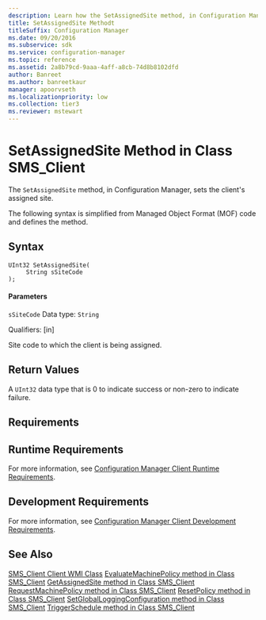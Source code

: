 ```yaml
---
description: Learn how the SetAssignedSite method, in Configuration Manager, sets the client's assigned site.
title: SetAssignedSite Methodt
titleSuffix: Configuration Manager
ms.date: 09/20/2016
ms.subservice: sdk
ms.service: configuration-manager
ms.topic: reference
ms.assetid: 2a8b79cd-9aaa-4aff-a8cb-74d8b8102dfd
author: Banreet
ms.author: banreetkaur
manager: apoorvseth
ms.localizationpriority: low
ms.collection: tier3
ms.reviewer: mstewart
---
```

# SetAssignedSite Method in Class SMS_Client
The `SetAssignedSite` method, in Configuration Manager, sets the client's assigned site.

 The following syntax is simplified from Managed Object Format (MOF) code and defines the method.

## Syntax

```
UInt32 SetAssignedSite(
     String sSiteCode
);
```

#### Parameters
 `sSiteCode`
 Data type: `String`

 Qualifiers: [in]

 Site code to which the client is being assigned.

## Return Values
 A `UInt32` data type that is 0 to indicate success or non-zero to indicate failure.

## Requirements

## Runtime Requirements
 For more information, see [Configuration Manager Client Runtime Requirements](../../../../../develop/core/reqs/client-runtime-requirements.md).

## Development Requirements
 For more information, see [Configuration Manager Client Development Requirements](../../../../../develop/core/reqs/client-development-requirements.md).

## See Also
 [SMS_Client Client WMI Class](../../../../../develop/reference/core/clients/client-classes/sms_client-client-wmi-class.md)
 [EvaluateMachinePolicy method in Class SMS_Client](../../../../../develop/reference/core/clients/client-classes/evaluatemachinepolicy-method-in-class-sms_client.md)
 [GetAssignedSite method in Class SMS_Client](../../../../../develop/reference/core/clients/client-classes/getassignedsite-method-in-class-sms_client.md)
 [RequestMachinePolicy method in Class SMS_Client](../../../../../develop/reference/core/clients/client-classes/requestmachinepolicy-method-in-class-sms_client.md)
 [ResetPolicy method in Class SMS_Client](../../../../../develop/reference/core/clients/client-classes/resetpolicy-method-in-class-sms_client.md)
 [SetGlobalLoggingConfiguration method in Class SMS_Client](../../../../../develop/reference/core/clients/client-classes/setgloballoggingconfiguration-method-in-class-sms_client.md)
 [TriggerSchedule method in Class SMS_Client](../../../../../develop/reference/core/clients/client-classes/triggerschedule-method-in-class-sms_client.md)
